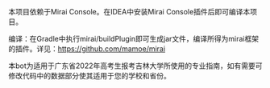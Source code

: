 本项目依赖于Mirai Console。在IDEA中安装Mirai Console插件后即可编译本项目。

编译：在Gradle中执行mirai/buildPlugin即可生成jar文件，编译所得为mirai框架的插件。详见：https://github.com/mamoe/mirai

本bot为适用于广东省2022年高考生报考吉林大学所使用的专业指南，如有需要可修改代码中的数据部分使其适用于您的学校和省份。
